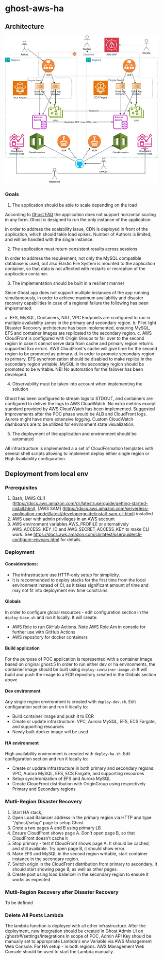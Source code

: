 # ghost-aws-ha

## Architecture

![alt text](Ghost-AWS-HA.jpg "Title")

### Goals 

1. The application should be able to scale depending on the load

According to [Ghost FAQ](https://ghost.org/docs/faq/clustering-sharding-multi-server/) the application does not support horizontal scaling in any form. Ghost is designed to run the only instance of the application.

In order to address the scalability issue, CDN is deployed in front of the application, which should takle load spikes. Number of Authors is limited, and will be handled with the single instance.

2. The application must return consistent results across sessions

In order to address the requirement, not only the MySQL compatible database is used, but also Elastic File System is mounted to the application container, so that data is not affected with restarts or recreation of the application container.

3. The implementation should be built in a resilient manner

Since Ghost app does not support multiple instances of the app running simultaneously, in order to achieve maximum availability and disaster recovery capabilities in case of a regional failure the following has been implemented:

a. EFS, MySQL, Containers, NAT, VPC Endpoints are configured to run in multiple availability zones in the primary and secondary region.
b. Pilot light Disaster Recovery architecture has been implemented, ensuring MySQL, EFS and container images are replicated to the secondary region.
c. AWS CloudFront is configured with Origin Groups to fail over to the second region in case it cannot serve data from cache and primary region returns supported 5xx errors. AWS CloudFront's cache will give time for the second region to be promoted as primary.
d. In order to promote secondary region to primary, EFS synchronization should be disabled to make replica in the secondary region writable, MySQL in the secondary region should be promoted to be writable. NB! No automation for the failover has been developed.

4. Observability must be taken into account when implementing the solution

Ghost has been configured to stream logs to STDOUT, and containers are configured to deliver the logs to AWS CloudWatch.
No extra metrics except standard provided by AWS CloudWatch has been implemented.
Suggested improvements after the POC phase would be ALB and CloudFront logs. Aurora might have more extensive logging. Custom CloudWatch dashboards are to be utilized for environment state visualization.

5. The deployment of the application and environment should be automated

All infrastructure is implemented a a set of CloudFormation templates with several shell scripts allowing to implement deploy either single region or High Availability configuration.

## Deployment from local env

### Prerequisites

1. Bash, [AWS CLI] (https://docs.aws.amazon.com/cli/latest/userguide/getting-started-install.html), [AWS SAM] (https://docs.aws.amazon.com/serverless-application-model/latest/developerguide/install-sam-cli.html) installed
2. AWS user with admin privileges in an AWS account
3. AWS environment variables AWS_PROFILE or alternatively AWS_ACCESS_KEY_ID and AWS_SECRET_ACCESS_KEY to make CLI work. See https://docs.aws.amazon.com/cli/latest/userguide/cli-configure-envvars.html for details.

### Deployment

#### Considerations: 
- The infrastructure use HTTP-only setup for simplicity.
- It is recommended to deploy stacks for the first time from the local environment instead of CI, as it takes significant amount of time and may not fit into deployment env time constrains.

#### Globals
In order to configure global resources - edit configuration section in the `deploy-base.sh` and run it locally. It will create:
- AWS Role to run GitHub Actions. Note AWS Role Arn in console for further use with GitHub Actions
- AWS repository for docker containers

#### Build application
For the purpose of POC application is represented with a container image based on original ghost:5
In order to run either dev or ha environments, the container image should be built using `deploy-container-image.sh`
It will build and push the image to a ECR repository created in the Globals section above

#### Dev environment
Any single region environment is created with `deploy-dev.sh`. Edit configuration section and run it locally to:
- Build container image and push it to ECR
- Create or update infrastructure: VPC, Aurora MySQL, EFS, ECS Fargate, and supporting resources
- Newly built docker image will be used

#### HA environment
High availability environment is created with `deploy-ha.sh`. Edit configuration section and run it locally to:
- Create or update infrastructure in both primary and secondary regions: VPC, Aurora MySQL, EFS, ECS Fargate, and supporting resources
- Setup synchronization of EFS and Aurora MySQL
- Create CloudFront distribution with OriginGroup using respectively Primary and Secondary regions

### Mutli-Region Disaster Recovery
1. Start HA stack, 
2. Open Load Balancer address in the primary region via HTTP and type "/ghost/setup" page to setup Ghost
3. Crete a two pages A and B using primary LB
4. Ensure CloudFront shows page A. Don't open page B, so that CloudFront doesn't cache it
5. Stop primary - test if CloudFront shows page A. It should be cached, and still available. Try open page B, it should show error.
6. Make EFS and MySQL in the second region writable, start container instance in the secondary region.
7. Switch origin in the CloudFront distribution from primary to secondary. It should start showing page B, as well as other pages.
8. Create post using load balancer in the secondary region to ensure it works as expected

### Mutli-Region Recovery after Disaster Recovery
To be defined

### Delete All Posts Lambda
The lambda function is deployed with all other infrastructure.
After the deployment, new Integration should be created in Ghost Admin UI on /ghost/#/settings/integrations
In scope of POC, Admin API Key should be manually set to appropriate Lambda's env Variable via AWS Management Web Console. For HA setup - in both regions.
AWS Management Web Console should be used to start the Lambda manually.
